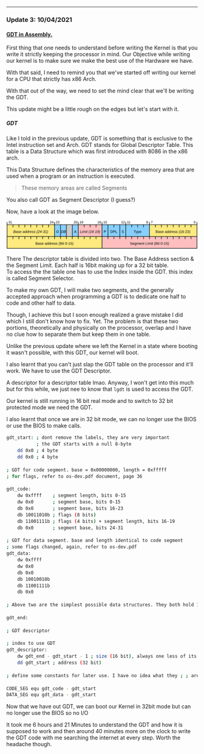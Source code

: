 ___
### Update 3: 10/04/2021
#### [GDT in Assembly.](logs/update3.md)

First thing that one needs to understand before writing the Kernel is that you write it strictly keeping the processor in mind. Our Objective while writing our kernel is to make sure we make the best use of the Hardware we have. 

With that said, I need to remind you that we've started off writing our kernel for a CPU that strictly has x86 Arch.

With that out of the way, we need to set the mind clear that we'll be writing the GDT.

This update might be a little rough on the edges but let's start with it.

##### GDT 
Like I told in the previous update, GDT is something that is exclusive to the Intel instruction set and Arch. 
GDT stands for Global Descriptor Table. This table is a Data Structure which was first introduced with 8086 in the x86 arch. 

This Data Structure defines the characteristics of the memory area that are used when a program or an instruction is executed. 

> These memory areas are called Segments

You also call GDT as Segment Descriptor (I guess?)

Now, have a look at the image below.

![Image of GDT Table](/resources/SegmentDescriptor.svg)

There The descriptor table is divided into two. The Base Address section & the Segment Limit. Each half is 16bit making up for a 32 bit table.  
To access the the table one has to use the Index inside the GDT. this index is called Segment Selector.

To make my own GDT, I will make two segments, and the generally accepted approach when programming a GDT is to dedicate one half to code and other half to data. 

Though, I achieve this but I soon enough realized a grave mistake I did which I still don't know how to fix. Yet. 
The problem is that these two portions, theoretically and physically on the processor, overlap and I have no clue how to separate them but keep them in one table. 

Unlike the previous update where we left the Kernel in a state where booting it wasn't possible, with this GDT, our kernel will boot.

I also learnt that you can't just slap the GDT table on the processor and it'll work. We have to use the GDT Descriptor. 

A descriptor for a descriptor table lmao.
Anyway, I won't get into this much but for this while, we just nee to know that ```lgdt``` is used to access the GDT. 

Our kernel is still running in 16 bit real mode and to switch to 32 bit protected mode we need the GDT.

I also learnt that once we are in 32 bit mode, we can no longer use the BIOS or use the BIOS to make calls.  

```bash 
gdt_start: ; dont remove the labels, they are very important 
           ; the GDT starts with a null 8-byte
    dd 0x0 ; 4 byte
    dd 0x0 ; 4 byte

; GDT for code segment. base = 0x00000000, length = 0xfffff
; for flags, refer to os-dev.pdf document, page 36

gdt_code: 
    dw 0xffff    ; segment length, bits 0-15
    dw 0x0       ; segment base, bits 0-15
    db 0x0       ; segment base, bits 16-23
    db 10011010b ; flags (8 bits)
    db 11001111b ; flags (4 bits) + segment length, bits 16-19
    db 0x0       ; segment base, bits 24-31

; GDT for data segment. base and length identical to code segment
; some flags changed, again, refer to os-dev.pdf
gdt_data:
    dw 0xffff
    dw 0x0
    db 0x0
    db 10010010b
    db 11001111b
    db 0x0

; Above two are the simplest possible data structures. They both hold 16bit data. 

gdt_end:

; GDT descriptor

; index to use GDT 
gdt_descriptor:
    dw gdt_end - gdt_start - 1 ; size (16 bit), always one less of its true size
    dd gdt_start ; address (32 bit)

; define some constants for later use. I have no idea what they ; ; are. I just know they do something very important. 

CODE_SEG equ gdt_code - gdt_start
DATA_SEG equ gdt_data - gdt_start
```

Now that we have out GDT, we can boot our Kernel in 32bit mode but can no longer use the BIOS so no I/O


It took me 6 hours and 21 Minutes to understand the GDT and how it is supposed to work and then around 40 minutes more on the clock to write the GDT code with me searching the internet at every step. 
Worth the headache though.  
